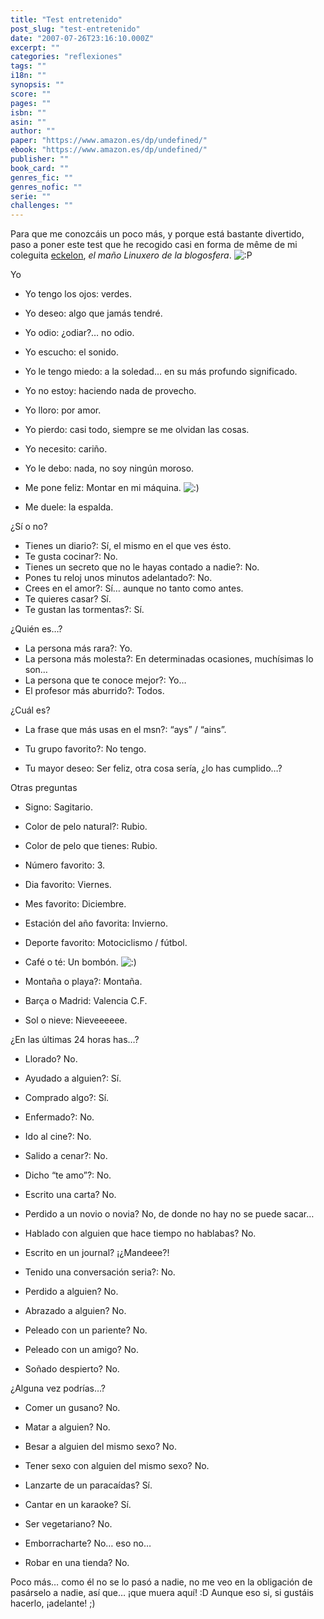 ```yaml
---
title: "Test entretenido"
post_slug: "test-entretenido"
date: "2007-07-26T23:16:10.000Z"
excerpt: ""
categories: "reflexiones"
tags: ""
i18n: ""
synopsis: ""
score: ""
pages: ""
isbn: ""
asin: ""
author: ""
paper: "https://www.amazon.es/dp/undefined/"
ebook: "https://www.amazon.es/dp/undefined/"
publisher: ""
book_card: ""
genres_fic: ""
genres_nofic: ""
serie: ""
challenges: ""
---
```


Para que me conozcáis un poco más, y porque está bastante divertido, paso a poner este test que he recogido casi en forma de même de mi coleguita [eckelon](http://refugiopodcast.com/refugio/), _el maño Linuxero de la blogosfera_. ![:P](http://fjp.es/wp-includes/images/smilies/icon_razz.gif)

Yo

- Yo tengo los ojos: verdes.
- Yo deseo: algo que jamás tendré.
- Yo odio: ¿odiar?… no odio.
- Yo escucho: el sonido.
- Yo le tengo miedo: a la soledad… en su más profundo significado.
- Yo no estoy: haciendo nada de provecho.

- Yo lloro: por amor.
- Yo pierdo: casi todo, siempre se me olvidan las cosas.
- Yo necesito: cariño.
- Yo le debo: nada, no soy ningún moroso.
- Me pone feliz: Montar en mi máquina. ![:)](http://fjp.es/wp-includes/images/smilies/icon_smile.gif)
- Me duele: la espalda.

¿Sí o no?

- Tienes un diario?: Sí, el mismo en el que ves ésto.
- Te gusta cocinar?: No.
- Tienes un secreto que no le hayas contado a nadie?: No.
- Pones tu reloj unos minutos adelantado?: No.
- Crees en el amor?: Sí… aunque no tanto como antes.
- Te quieres casar? Sí.
- Te gustan las tormentas?: Sí.

¿Quién es…?

- La persona más rara?: Yo.
- La persona más molesta?: En determinadas ocasiones, muchísimas lo son…
- La persona que te conoce mejor?: Yo…
- El profesor más aburrido?: Todos.

¿Cuál es?

- La frase que más usas en el msn?: “ays” / “ains”.

- Tu grupo favorito?: No tengo.
- Tu mayor deseo: Ser feliz, otra cosa sería, ¿lo has cumplido…?

Otras preguntas

- Signo: Sagitario.
- Color de pelo natural?: Rubio.
- Color de pelo que tienes: Rubio.
- Número favorito: 3.

- Dia favorito: Viernes.
- Mes favorito: Diciembre.
- Estación del año favorita: Invierno.
- Deporte favorito: Motociclismo / fútbol.
- Café o té: Un bombón. ![:)](http://fjp.es/wp-includes/images/smilies/icon_smile.gif)
- Montaña o playa?: Montaña.
- Barça o Madrid: Valencia C.F.
- Sol o nieve: Nieveeeeee.

¿En las últimas 24 horas has…?

- Llorado? No.
- Ayudado a alguien?: Sí.
- Comprado algo?: Sí.
- Enfermado?: No.
- Ido al cine?: No.
- Salido a cenar?: No.
- Dicho “te amo”?: No.

- Escrito una carta? No.
- Perdido a un novio o novia? No, de donde no hay no se puede sacar…
- Hablado con alguien que hace tiempo no hablabas? No.
- Escrito en un journal? ¡¿Mandeee?!
- Tenido una conversación seria?: No.
- Perdido a alguien? No.
- Abrazado a alguien? No.
- Peleado con un pariente? No.
- Peleado con un amigo? No.

- Soñado despierto? No.

¿Alguna vez podrías…?

- Comer un gusano? No.
- Matar a alguien? No.
- Besar a alguien del mismo sexo? No.
- Tener sexo con alguien del mismo sexo? No.
- Lanzarte de un paracaídas? Sí.
- Cantar en un karaoke? Sí.

- Ser vegetariano? No.
- Emborracharte? No… eso no…
- Robar en una tienda? No.

Poco más… como él no se lo pasó a nadie, no me veo en la obligación de pasárselo a nadie, así que… ¡que muera aquí! :D Aunque eso si, si gustáis hacerlo, ¡adelante! ;)
